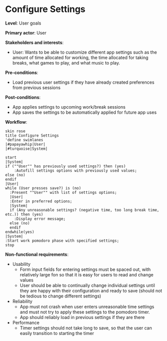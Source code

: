 # Configure Settings

**Level**: User goals

**Primary actor**: User

**Stakeholders and interests**:

- User: Wants to be able to customize different app settings such as the amount of
  time allocated for working, the time allocated for taking breaks, what games to play,
  and what music to play.

**Pre-conditions**:

- Load previous user settings if they have already created preferences from previous sessions

**Post-conditions**:

- App applies settings to upcoming work/break sessions
- App saves the settings to be automatically applied for future app uses

**Workflow**:
```puml
skin rose
title Configure Settings
'define swimlanes
|#papayawhip|User|
|#turquoise|System|

start
|System|
if (""User"" has previously used settings?) then (yes)
    :Autofill settings options with previously used values;
else (no)
endif
|User|
while (User presses save?) is (no)
  :Present ""User"" with list of settings options;
  |User|
  :Enter in preferred options;
  |System|
  if (Any unreasonable settings? (negative time, too long break time, etc.)) then (yes)
    :Display error message;  
  else (no)
  endif
endwhile(yes)
|System|
:Start work pomodoro phase with specified settings;
stop 
```
**Non-functional requirements**:
- Usability
  - Form input fields for entering settings must be spaced out, with relatively large fon
  so that it is easy for users to read and change values
  - User should be able to continually change individual settings until they are happy with
  their configuration and ready to save (should not be tedious to change different settings)
- Reliability
  - App must not crash when user enters unreasonable time settings and must not try
  to apply these settings to the pomodoro timer.
  - App should reliably load in previous settings if they are there
- Performance
  - Timer settings should not take long to save, so that the user can easily transition to 
  starting the timer